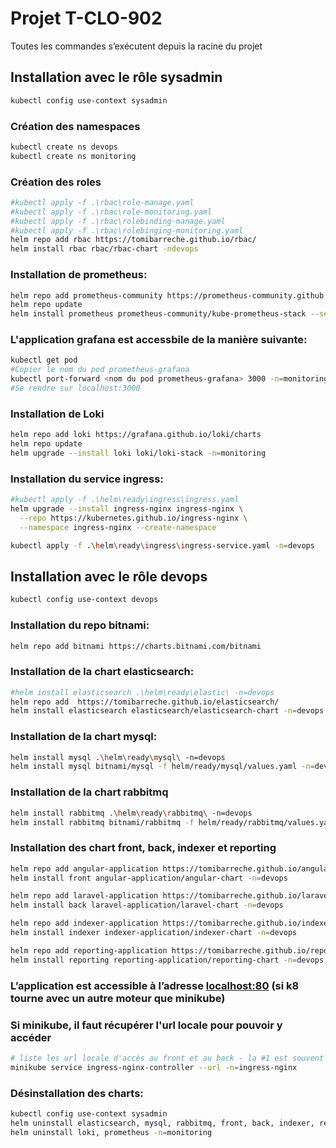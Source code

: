 # Projet T-CLO-902

Toutes les commandes s’exécutent depuis la racine du projet

## Installation avec le rôle sysadmin
```bash
kubectl config use-context sysadmin
```

### Création des namespaces
```bash
kubectl create ns devops
kubectl create ns monitoring
```
### Création des roles
```bash
#kubectl apply -f .\rbac\role-manage.yaml
#kubectl apply -f .\rbac\role-monitoring.yaml
#kubectl apply -f .\rbac\rolebinding-manage.yaml
#kubectl apply -f .\rbac\rolebinging-monitoring.yaml
helm repo add rbac https://tomibarreche.github.io/rbac/
helm install rbac rbac/rbac-chart -ndevops
```

### Installation de prometheus:

```bash
helm repo add prometheus-community https://prometheus-community.github.io/helm-charts
helm repo update
helm install prometheus prometheus-community/kube-prometheus-stack --set prometheus-node-exporter.hostRootFsMount.enabled=false -n=monitoring
```

### L'application grafana est accessbile de la manière suivante:
```bash
kubectl get pod
#Copier le nom du pod prometheus-grafana
kubectl port-forward <nom du pod prometheus-grafana> 3000 -n=monitoring
#Se rendre sur localhost:3000
```

### Installation de Loki
```bash
helm repo add loki https://grafana.github.io/loki/charts
helm repo update
helm upgrade --install loki loki/loki-stack -n=monitoring
```
### Installation du service ingress:

```bash
#kubectl apply -f .\helm\ready\ingress\ingress.yaml
helm upgrade --install ingress-nginx ingress-nginx \
  --repo https://kubernetes.github.io/ingress-nginx \
  --namespace ingress-nginx --create-namespace

kubectl apply -f .\helm\ready\ingress\ingress-service.yaml -n=devops
```

## Installation avec le rôle devops
```bash
kubectl config use-context devops
```

### Installation du repo bitnami:
```bash
helm repo add bitnami https://charts.bitnami.com/bitnami
```
### Installation de la chart elasticsearch:

```bash
#helm install elasticsearch .\helm\ready\elastic\ -n=devops
helm repo add  https://tomibarreche.github.io/elasticsearch/
helm install elasticsearch elasticsearch/elasticsearch-chart -n=devops
```

### Installation de la chart mysql:

```bash
helm install mysql .\helm\ready\mysql\ -n=devops
helm install mysql bitnami/mysql -f helm/ready/mysql/values.yaml -n=devops
```

### Installation de la chart rabbitmq

```bash
helm install rabbitmq .\helm\ready\rabbitmq\ -n=devops
helm install rabbitmq bitnami/rabbitmq -f helm/ready/rabbitmq/values.yaml -n=devops
```

### Installation des chart front, back, indexer et reporting

```bash
helm repo add angular-application https://tomibarreche.github.io/angular-application/
helm install front angular-application/angular-chart -n=devops

helm repo add laravel-application https://tomibarreche.github.io/laravel-application/
helm install back laravel-application/laravel-chart -n=devops

helm repo add indexer-application https://tomibarreche.github.io/indexer-application/
helm install indexer indexer-application/indexer-chart -n=devops

helm repo add reporting-application https://tomibarreche.github.io/reporting-application/
helm install reporting reporting-application/reporting-chart -n=devops
```

### L’application est accessible à l’adresse [localhost:80](http://localhost:80) (si k8 tourne avec un autre moteur que minikube)
### Si minikube, il faut récupérer l'url locale pour pouvoir y accéder
```bash
# liste les url locale d'accès au front et au back - la #1 est souvent celle du front, sinon tester la #2
minikube service ingress-nginx-controller --url -n=ingress-nginx
```

### Désinstallation des charts:

```bash
kubectl config use-context sysadmin
helm uninstall elasticsearch, mysql, rabbitmq, front, back, indexer, reporting -n=devops
helm uninstall loki, prometheus -n=monitoring
```